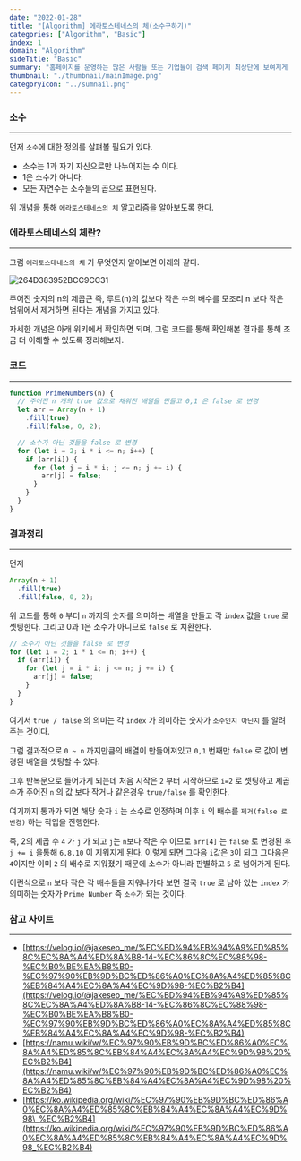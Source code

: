 ```yaml
---
date: "2022-01-28"
title: "[Algorithm] 에라토스테네스의 체(소수구하기)"
categories: ["Algorithm", "Basic"]
index: 1
domain: "Algorithm"
sideTitle: "Basic"
summary: "홈페이지를 운영하는 많은 사람들 또는 기업들이 검색 페이지 최상단에 보여지게 하기 위해 어떤 최적화 작업을 하는지 알아보자."
thumbnail: "./thumbnail/mainImage.png"
categoryIcon: "../sumnail.png"
---
```


###  소수

---

먼저 `소수`에 대한 정의를 살펴볼 필요가 있다.

- 소수는 1과 자기 자신으로만 나누어지는 수 이다.
- 1은 소수가 아니다.
- 모든 자연수는 소수들의 곱으로 표현된다.

위 개념을 통해 `에라토스테네스의 체` 알고리즘을 알아보도록 한다.

###  에라토스테네스의 체란?

---

그럼 `에라토스테네스의 체` 가 무엇인지 알아보면 아래와 같다.

![264D383952BCC9CC31](https://user-images.githubusercontent.com/56063287/150643048-607924d7-0b97-4c2e-832c-28a850e46c62.gif)

주어진 숫자의 n의 제곱근 즉, 루트(n)의 값보다 작은 수의 배수를 모조리 n 보다 작은 범위에서 제거하면 된다는 개념을 가지고 있다.

자세한 개념은 아래 위키에서 확인하면 되며, 그럼 코드를 통해 확인해본 결과를 통해 조금 더 이해할 수 있도록 정리해보자.

###  코드

---

```javascript
function PrimeNumbers(n) {
  // 주어진 n 개의 true 값으로 채워진 배열을 만들고 0,1 은 false 로 변경
  let arr = Array(n + 1)
    .fill(true)
    .fill(false, 0, 2);

  // 소수가 아닌 것들을 false 로 변경
  for (let i = 2; i * i <= n; i++) {
    if (arr[i]) {
      for (let j = i * i; j <= n; j += i) {
        arr[j] = false;
      }
    }
  }
}
```

###  결과정리

---

먼저

```js
Array(n + 1)
  .fill(true)
  .fill(false, 0, 2);
```

위 코드를 통해 `0` 부터 `n` 까지의 숫자를 의미하는 배열을 만들고 각 `index` 값을 `true` 로 셋팅한다.
그리고 0과 1은 소수가 아니므로 `false` 로 치환한다.

```js
// 소수가 아닌 것들을 false 로 변경
for (let i = 2; i * i <= n; i++) {
  if (arr[i]) {
    for (let j = i * i; j <= n; j += i) {
      arr[j] = false;
    }
  }
}
```

여기서 `true / false` 의 의미는 각 `index` 가 의미하는 숫자가 `소수인지 아닌지` 를 알려주는 것이다.

그럼 결과적으로 `0 ~ n` 까지만큼의 배열이 만들어져있고 `0,1` 번째만 `false` 로 값이 변경된 배열을 셋팅할 수 있다.

그후 반복문으로 들어가게 되는데 처음 시작은 `2` 부터 시작하므로 `i=2` 로 셋팅하고 제곱수가 주어진 `n` 의 값 보다 작거나 같은경우 `true/false` 를 확인한다.

여기까지 통과가 되면 해당 숫자 `i` 는 소수로 인정하며 이후 `i` 의 배수를 `제거(false 로 변경)` 하는 작업을 진행한다.

즉, 2의 제곱 수 `4` 가 `j` 가 되고 `j`는 `n`보다 작은 수 이므로 `arr[4]` 는 `false` 로 변경된 후 `j += i` 을통해 `6,8,10` 이 지워지게 된다.
이렇게 되면 그다음 `i`값은 `3`이 되고 그다음은 `4`이지만 이미 `2` 의 배수로 지워졌기 때문에 소수가 아니라 판별하고 `5` 로 넘어가게 된다.

이런식으로 `n` 보다 작은 각 배수들을 지워나가다 보면 결국 `true` 로 남아 있는 `index` 가 의미하는 숫자가 `Prime Number` 즉 `소수`가 되는 것이다.

###  참고 사이트

---

- [https://velog.io/@jakeseo_me/%EC%BD%94%EB%94%A9%ED%85%8C%EC%8A%A4%ED%8A%B8-14-%EC%86%8C%EC%88%98-%EC%B0%BE%EA%B8%B0-%EC%97%90%EB%9D%BC%ED%86%A0%EC%8A%A4%ED%85%8C%EB%84%A4%EC%8A%A4%EC%9D%98-%EC%B2%B4](https://velog.io/@jakeseo_me/%EC%BD%94%EB%94%A9%ED%85%8C%EC%8A%A4%ED%8A%B8-14-%EC%86%8C%EC%88%98-%EC%B0%BE%EA%B8%B0-%EC%97%90%EB%9D%BC%ED%86%A0%EC%8A%A4%ED%85%8C%EB%84%A4%EC%8A%A4%EC%9D%98-%EC%B2%B4)
- [https://namu.wiki/w/%EC%97%90%EB%9D%BC%ED%86%A0%EC%8A%A4%ED%85%8C%EB%84%A4%EC%8A%A4%EC%9D%98%20%EC%B2%B4](https://namu.wiki/w/%EC%97%90%EB%9D%BC%ED%86%A0%EC%8A%A4%ED%85%8C%EB%84%A4%EC%8A%A4%EC%9D%98%20%EC%B2%B4)
- [https://ko.wikipedia.org/wiki/%EC%97%90%EB%9D%BC%ED%86%A0%EC%8A%A4%ED%85%8C%EB%84%A4%EC%8A%A4%EC%9D%98\_%EC%B2%B4](https://ko.wikipedia.org/wiki/%EC%97%90%EB%9D%BC%ED%86%A0%EC%8A%A4%ED%85%8C%EB%84%A4%EC%8A%A4%EC%9D%98_%EC%B2%B4)
